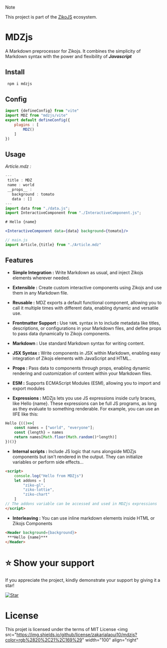 > [!NOTE]   
> This project is part of the [ZikoJS](https://github.com/zakarialaoui10/ziko.js) ecosystem.

# MDZjs
A Markdown preprocessor for Zikojs.
It combines the simplicity of Markdown syntax with the power and flexibility of ***Javascript***

## Install 
```bash
 npm i mdzjs
```
 
## Config 
```js
import {defineConfig} from "vite"
import MDZ from "mdzjs/vite"
export default defineConfig({
    plugins : [
        MDZ()
    ]
})
```

## Usage

*Article.mdz :*

```jsx
---
 title : MDZ 
 name : world
 __props__ : 
   background : tomato
   data : []
---
import data from "./data.js";
import InteractiveComponent from "./InteractiveComponent.js";

# Hello {name}

<InteractiveComponent data={data} background={tomato}/>

```

```js
// main.js
import Article,{title} from "./Article.mdz"
```

## Features
- **Simple Integration :** Write Markdown as usual, and inject Zikojs elements wherever needed.
- **Extensible :** Create custom interactive components using Zikojs and use them in any Markdown file.
- **Reusable :** MDZ exports a default functional component, allowing you to call it multiple times with different data, enabling dynamic and versatile use.
- **Frontmatter Support :**  Use `YAML` syntax in to include metadata like titles, descriptions, or configurations in your Markdown files, and define props to pass data dynamically to Zikojs components.

- **Markdown :** Use standard Markdown syntax for writing content. 
- **JSX Syntax :** Write components in JSX within Markdown, enabling easy integration of Zikojs elements with JavaScript and HTML..
- **Props :** Pass data to components through props, enabling dynamic rendering and customization of content within your Markdown files.
- **ESM :** Supports ECMAScript Modules (ESM), allowing you to import and export modules
- **Expressions :** MDZjs lets you use JS expressions inside curly braces, like Hello {name}. 
These expressions can be full JS programs, as long as they evaluate to something renderable. For example, you can use an IIFE like this:
```js
Hello {(()=>{
    const names = ["world", "everyone"];
    const {length} = names
    return names[Math.floor(Math.random()*length)]
})()}
```
- **Internal scripts :**  Include JS logic that runs alongside MDZjs components but isn't rendered in the output. 
They can initialize variables or perform side effects...

```html
<script>
    console.log("Hello from MDZjs")
    let addons = [
        "ziko-gl",
        "ziko-lottie",
        "ziko-chart"
    ]
// The addons variable can be accessed and used in MDZjs expressions 
</script>
```
- **Interleaving :** You can use inline markdown elements inside HTML or Zikojs Components

```html
<Header background={background}>
 ***Hello {name}***
</Header>
```
# ⭐️ Show your support

If you appreciate the project, kindly demonstrate your support by giving it a star!<br>

[![Star](https://img.shields.io/github/stars/zakarialaoui10/mdzjs?style=social)](https://github.com/zakarialaoui10/mdzjs)
<!--## Financial support-->
# License 
This projet is licensed under the terms of MIT License 
<img src="https://img.shields.io/github/license/zakarialaoui10/mdzjs?color=rgb%2820%2C21%2C169%29" width="100" align="right"

<!-- 
 To do 
   : fix fm
   : add possibility of adding plugins 
   : add zod
   : auto typing 
-->